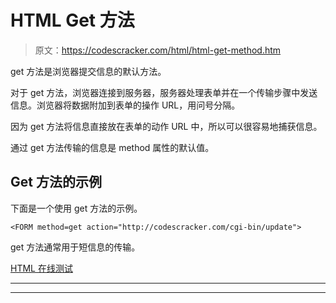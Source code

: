 # HTML Get 方法

> 原文：<https://codescracker.com/html/html-get-method.htm>

get 方法是浏览器提交信息的默认方法。

对于 get 方法，浏览器连接到服务器，服务器处理表单并在一个传输步骤中发送信息。浏览器将数据附加到表单的操作 URL，用问号分隔。

因为 get 方法将信息直接放在表单的动作 URL 中，所以可以很容易地捕获信息。

通过 get 方法传输的信息是 method 属性的默认值。

## Get 方法的示例

下面是一个使用 get 方法的示例。

```
<FORM method=get action="http://codescracker.com/cgi-bin/update">
```

get 方法通常用于短信息的传输。

[HTML 在线测试](/exam/showtest.php?subid=4)

* * *

* * *